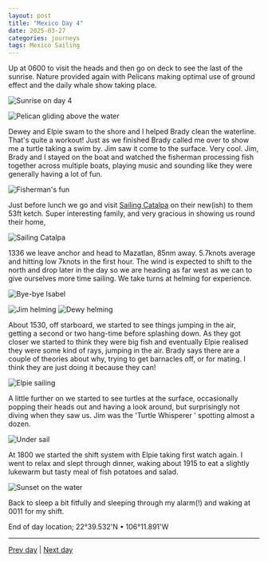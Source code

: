 ```yaml
---
layout: post
title: "Mexico Day 4"
date: 2025-03-27
categories: journeys
tags: Mexico Sailing
---
```



Up at 0600 to visit the heads and then go on deck to see the last of the sunrise. Nature provided again with Pelicans making optimal use of ground effect and the daily whale show taking place.

![Sunrise on day 4]({{site-url}}/images/day4-sunrise.jpg)

![Pelican gliding above the water]({{site-url}}/images/pelican-ground-effect.jpg)

Dewey and Elpie swam to the shore and I helped Brady clean the waterline. That's quite a workout! Just as we finished Brady called me over to show me a turtle taking a swim by. Jim saw it come to the surface. Very cool. Jim, Brady and I stayed on the boat and watched the fisherman processing fish together across multiple boats, playing music and sounding like they were generally having a lot of fun.

![Fisherman's fun]({{site-url}}/images/fishermens-fun.jpg)

Just before lunch we go and visit [Sailing Catalpa](https://www.youtube.com/channel/UCXEjpiYKr-hCbtqwC8RXwtg) on their new(ish) to them 53ft ketch. Super interesting family, and very gracious in showing us round their home,

![Sailing Catalpa]({{site-url}}/images/sailing-catalpa.jpg)

1336 we leave anchor and head  to Mazatlan, 85nm away. 5.7knots average and hitting low 7knots in the first hour. The wind is expected to shift to the north and drop later in the day so we are heading as far west as we can to give ourselves more time sailing. We take turns at helming for experience.

![Bye-bye Isabel]({{site-url}}/images/bye-bye-isabel.jpg)

![Jim helming]({{site-url}}/images/jim-on-helm.jpg)
![Dewy helming]({{site-url}}/images/dewey-helming.jpg)

About 1530, off starboard, we started to see things jumping in the air, getting a second or two hang-time before splashing down. As they got closer we started to think they were big fish and eventually Elpie realised they were some kind of rays, jumping in the air. Brady says there are a couple of theories about why, trying to get barnacles off, or for mating. I think they are just doing it because they can!

![Elpie sailing]({{site-url}}/images/elpie-sailing.jpg)

A little further on we started to see turtles at the surface, occasionally popping their heads out and having a look around, but surprisingly not diving when they saw us. Jim was the 'Turtle Whisperer ' spotting almost a dozen.

![Under sail]({{site-url}}/images/under-sail.jpg)

At 1800 we started the shift system with Elpie taking first watch again. I went to relax and slept through dinner, waking about 1915 to eat a slightly lukewarm but tasty meal of fish potatoes and salad.

![Sunset on the water]({{site-url}}/images/sunset-on-the-water.jpg)

Back to sleep a bit fitfully and sleeping through my alarm(!) and waking at 0011 for my shift.

End of day location; 22°39.532'N • 106°11.891'W

---
[Prev day]({{site-url}}/blog/2025/03/mexico-day3/) | [Next day]({{site-url}}/blog/2025/03/mexico-day-5/)
